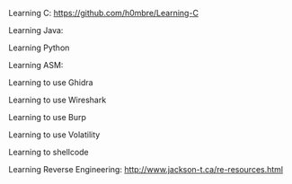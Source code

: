 Learning C:
https://github.com/h0mbre/Learning-C

Learning Java:


Learning Python


Learning ASM:


Learning to use Ghidra


Learning to use Wireshark


Learning to use Burp


Learning to use Volatility


Learning to shellcode


Learning Reverse Engineering:
http://www.jackson-t.ca/re-resources.html


